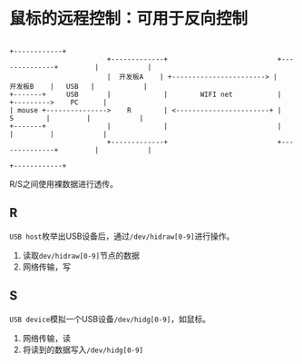 # 鼠标的远程控制：可用于反向控制

```
                                                                                           +------------+
                        +-------------+                           +--------------+         |            |
                        |  开发板A    | +-----------------------> |   开发板B    |   USB   |            |
+-------+     USB       |             |        WIFI net           |              +--------->    PC      |
| mouse +--------------->    R        | <-----------------------+ |     S        |         |            |
+-------+               |             |                           |              |         |            |
                        +-------------+                           +--------------+         |            |
                                                                                           +------------+
```

R/S之间使用裸数据进行透传。

## R

`USB host`枚举出USB设备后，通过`/dev/hidraw[0-9]`进行操作。

1. 读取`dev/hidraw[0-9]`节点的数据
2. 网络传输，写


## S

`USB device`模拟一个USB设备`/dev/hidg[0-9]`，如鼠标。

1. 网络传输，读
2. 将读到的数据写入`/dev/hidg[0-9]`


